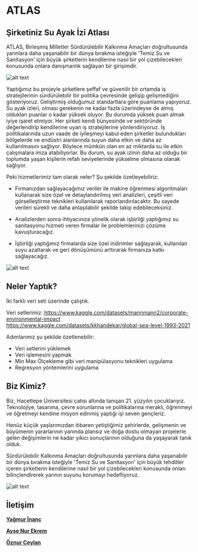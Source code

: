 # ATLAS 
## Şirketiniz Su Ayak İzi Atlası

ATLAS, Birleşmiş Milletler Sürdürülebilir Kalkınma Amaçları doğrultusunda yarınlara daha yaşanabilir bir dünya bırakma isteğiyle 'Temiz Su ve Sanitasyon' için büyük şirketlerin kendilerine nasıl bir yol çizebilecekleri konusunda onlara danışmanlık sağlayan bir girişimdir. 

![alt text](https://r.resimlink.com/Y8KAexV.png)

Yaptığımız bu projeyle şirketlere şeffaf ve güvenilir bir ortamda iş stratejilerinin sürdürülebilir bir politika çevresinde gelişip gelişmediğini gösteriyoruz. Geliştirmiş olduğumuz standartlara göre puanlama yapıyoruz. Su ayak izleri, olması gerekenin ne kadar fazla üzerindeyse de almış oldukları puanlar o kadar yüksek oluyor. Bu durumda yüksek puan almak iyiye işaret etmiyor. Her şirketi kendi bünyesinde ve sektöründe değerlendirip kendilerine uyan iş stratejilerine yönlendiriyoruz. İş politikalarında uzun vaade de iyileşmeyi kabul eden şirketler bulundukları bölgelerde ve endüstri alanlarında suyun daha etkin ve daha az kullanılmasını sağlıyor. Böylece mümkün olan en az miktarda su ile etkin çalışmalara imza atabiliyorlar. Bu durum, su ayak izinin daha az olduğu bir toplumda yaşan kişilerin refah seviyelerinde yükselme olmasına olanak sağlıyor.

Peki hizmetlerimiz tam olarak neler? Şu şekilde özetleyebiliriz: 

- Firmanızdan sağlayacağımız veriler ile makine öğrenmesi algoritmaları kullanarak size özel ve detaylandırılmış veri analizleri, çeşitli veri görselleştirme teknikleri kullanılarak raporlandırılacaktır. Bu sayede verileri sürekli ve daha anlaşılabilir şekilde takip edebileceksiniz.

- Analizlerden sonra ihtiyacınıza yönelik olarak işbirliği yaptığımız su sanitasyonu hizmeti veren firmalar ile problemlerinizi çözüme kavuşturacağız. ​

- İşbirliği yaptığımız firmalarda size özel indirimler sağlayarak, kullanılan suyu azaltarak ve geri dönüşümünü arttırarak firmanıza katkı sağlayacağız.


![alt text](https://r.resimlink.com/g2o4H6nZ.png)

## Neler Yaptık? 

İki farklı veri seti üzerinde çalıştık. 

Veri setlerimiz: https://www.kaggle.com/datasets/mannmann2/corporate-environmental-impact
https://www.kaggle.com/datasets/kkhandekar/global-sea-level-1993-2021

 Adımlarımız şu şekilde özetlenebilir:
- Veri setlerini yüklemek
- Veri işlemesini yapmak 
- Min Max Ölçekleme gibi veri manipülasyonu teknikleri uygulama
- Regresyon yöntemlerini uygulama 

## Biz Kimiz?

Biz, Hacettepe Üniversitesi çatısı altında tanışan 21. yüzyılın çocuklarıyız. Teknolojiye, tasarıma, çevre sorunlarına ve politikalarına meraklı, öğrenmeyi ve öğretmeyi kendine misyon edinmiş yaptığı işi seven gençleriz. 

Henüz küçük yaşlarımızdan itibaren yetiştiğimiz şehirlerde, gelişmenin ve büyümenin yararlarının yanında plansız ve doğa dostu olmayan projelerle gelen değişimlerin ne kadar yıkıcı sonuçlarının olduğuna da yaşayarak tanık olduk. 

Sürdürülebilir Kalkınma Amaçları doğrultusunda yarınlara daha yaşanabilir bir dünya bırakma isteğiyle 'Temiz Su ve Sanitasyon' için büyük tehditler içeren şirketlerin kendilerine nasıl bir yol çizebilecekleri konusunda onları bilinçlendirerek yarının suyunu korumayı hedefliyoruz.

![alt text](https://r.resimlink.com/7VTs1euo.png)

## İletişim

[__Yağmur İnanç__](https://www.linkedin.com/in/yagmurinanc/)

[__Ayşe Nur Ekrem__](https://www.linkedin.com/in/ayse-nur-ekrem/)

[__Öznur Ceylan__](https://www.linkedin.com/in/%C3%B6znur-ceylan-3ba6151b8/)
